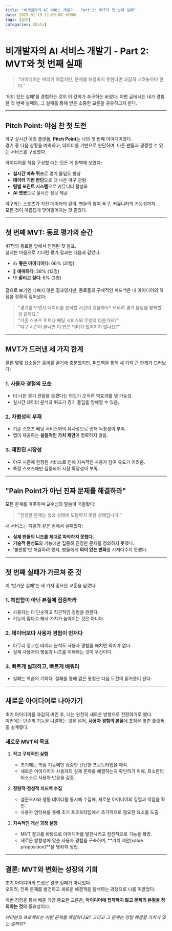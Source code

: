 ```yaml
---
title: "비개발자의 AI 서비스 개발기 - Part 2: MVT와 첫 번째 실패"
date: 2025-01-19 11:00:00 +0900
tags: [글또]
categories: [Data]
---
```


# 비개발자의 AI 서비스 개발기 - Part 2: MVT와 첫 번째 실패

> "아이디어는 버리기 아깝지만, 문제를 해결하지 못한다면 과감히 내려놓아야 한다."

'의미 있는 실패'를 경험하는 것이 이 강의가 추구하는 바였다. 이번 글에서는 내가 경험한 첫 번째 실패와, 그 실패를 통해 얻은 소중한 교훈을 공유하고자 한다.

---

## Pitch Point: 야심 찬 첫 도전

야구 실시간 예측 플랫폼, **Pitch Point**는 나의 첫 번째 아이디어였다.  
경기 중 다음 상황을 예측하고, 데이터를 기반으로 판단하며, 다른 팬들과 경쟁할 수 있는 서비스를 구상했다. 

아이디어를 처음 구상할 때는 모든 게 완벽해 보였다:
- **실시간 예측 퀴즈**로 경기 몰입도 향상
- **데이터 기반 판단**으로 더 나은 야구 관람
- **팀별 포인트 시스템**으로 커뮤니티 활성화
- **AI 챗봇**으로 실시간 정보 제공

야구라는 스포츠가 가진 데이터의 깊이, 팬들의 참여 욕구, 커뮤니티의 가능성까지.  
모든 것이 아름답게 맞아떨어지는 것 같았다.

---

## 첫 번째 MVT: 동료 평가의 순간

47명의 동료들 앞에서 진행된 첫 발표.  
설레는 마음으로 기다린 평가 결과는 다음과 같았다:

- 👍 **좋은 아이디어다**: 66% (31명)  
- 🤔 **애매하다**: 28% (13명)  
- 👎 **말리고 싶다**: 6% (3명)  

겉으로 보기엔 나쁘지 않은 결과였지만, 동료들의 구체적인 피드백은 내 아이디어의 허점을 정확히 짚어냈다:

> "경기를 보면서 데이터를 분석할 시간이 있을까요? 오히려 경기 몰입을 방해할 것 같아요."  
> "기존 스포츠 토토나 베팅 서비스와 무엇이 다른가요?"  
> "야구 시즌이 끝나면 이 앱은 의미가 없어지지 않나요?"  

---

## MVT가 드러낸 세 가지 한계

물론 몇몇 요소들은 흥미를 끌기에 충분했지만, 피드백을 통해 세 가지 큰 한계가 드러났다:

### 1. 사용자 경험의 모순  
- 더 나은 경기 관람을 돕겠다는 의도가 오히려 역효과를 낼 가능성.
- 실시간 데이터 분석과 퀴즈가 경기 몰입을 방해할 수 있음.

### 2. 차별성의 부재  
- 기존 스포츠 베팅 서비스와의 유사성으로 인해 독창성이 부족.
- 앱이 제공하는 **실질적인 가치 제안**이 명확하지 않음.

### 3. 제한된 시장성  
- 야구 시즌에 한정된 서비스로 인해 지속적인 사용자 참여 유도가 어려움.
- 특정 스포츠에만 집중되어 시장 확장성이 부족.

---

## "Pain Point가 아닌 진짜 문제를 해결하라"

모든 한계를 마주하며 교수님의 말씀이 떠올랐다:  
> "진정한 문제는 정상 상태에 도달하지 못한 상태입니다."  

내 서비스는 다음과 같은 점에서 실패했다:
- **실제 팬들의 니즈를 제대로 파악하지 못했다.**
- **기술적 완성도**와 기능에만 집중해 진정한 문제를 정의하지 못했다.
- '불편함'만 해결하려 했지, 팬들에게 **의미 있는 변화**를 가져다주지 못했다.

---

## 첫 번째 실패가 가르쳐 준 것

이 '반가운 실패'는 세 가지 중요한 교훈을 남겼다:

### 1. 복잡함이 아닌 본질에 집중하라  
- 사용자는 더 단순하고 직관적인 경험을 원한다.  
- 기능이 많다고 해서 가치가 높아지는 것은 아니다.  

### 2. 데이터보다 사용자 경험이 먼저다  
- 아무리 정교한 데이터 분석도 사용자 경험을 해치면 의미가 없다.  
- 실제 사용자의 행동과 니즈를 이해하는 것이 우선이다.  

### 3. 빠르게 실패하고, 빠르게 배워라  
- 실패는 학습의 기회다. 실패를 통해 얻은 통찰은 다음 도전의 밑거름이 된다.  

---

## 새로운 아이디어로 나아가기

초기 아이디어를 과감히 버린 후, 나는 완전히 새로운 방향으로 전환하기로 했다.  
이번에는 단순히 기능을 나열하는 것을 넘어, **사용자 경험의 본질**에 초점을 맞춘 플랫폼을 설계했다.

### 새로운 MVT의 목표  
1. **작고 구체적인 실험**  
   - 초기에는 핵심 기능에만 집중한 간단한 프로토타입을 제작.  
   - 새로운 아이디어가 사용자의 실제 문제를 해결하는지 확인하기 위해, 최소한의 리소스로 사용자 반응을 검증.  

2. **정량적·정성적 피드백 수집**  
   - 설문조사와 행동 데이터를 동시에 수집해, 새로운 아이디어의 강점과 약점을 확인.  
   - 사용자 인터뷰를 통해 초기 프로토타입에서 추가적으로 필요한 요소를 도출.  

3. **지속적인 개선 과정 설정**  
   - MVT 결과를 바탕으로 아이디어를 발전시키고 점진적으로 기능을 확장.  
   - 새로운 방향성에 맞춘 사용자 경험을 구축하며, **가치 제안(value proposition)**을 명확히 정립.  

---

## 결론: MVT와 변화는 성장의 기회

초기 아이디어의 드랍은 결코 실패가 아니었다.  
오히려, 진짜 문제를 발견하고 새로운 해결책을 탐색하는 과정으로 나를 이끌었다.  

이번 경험을 통해 배운 가장 중요한 교훈은, **아이디어에 집착하지 않고 문제의 본질을 정의하는 것**의 중요성이다.  

*여러분의 프로젝트는 어떤 문제를 해결하나요? 그리고 그 문제는 정말 해결할 가치가 있는 걸까요?*
